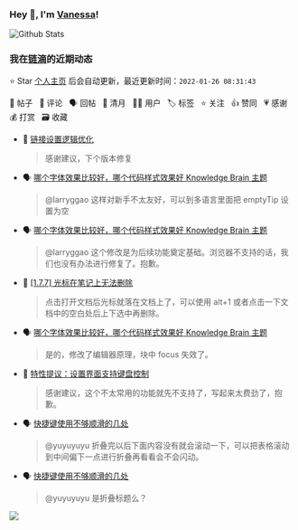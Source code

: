 ### Hey 👋, I'm [Vanessa](http://vanessa.b3log.org/)!

![Github Stats](https://github-readme-stats.vercel.app/api?username=Vanessa219&show_icons=true)

<!--events start -->

### 我在[链滴](https://ld246.com)的近期动态

⭐️ Star [个人主页](https://github.com/Vanessa219/Vanessa219) 后会自动更新，最近更新时间：`2022-01-26 08:31:43`

📝 帖子 &nbsp; 💬 评论 &nbsp; 🗣 回帖 &nbsp; 🌙 清月 &nbsp; 👨‍💻 用户 &nbsp; 🏷️ 标签 &nbsp; ⭐️ 关注 &nbsp; 👍 赞同 &nbsp; 💗 感谢 &nbsp; 💰 打赏 &nbsp; 🗃 收藏

* 💬 [链接设置逻辑优化](https://ld246.com/article/1643035329737/comment/1643120869537#comments)

  > 感谢建议，下个版本修复
* 🗣 [哪个字体效果比较好，哪个代码样式效果好 Knowledge Brain 主题](https://ld246.com/article/1642821951835/comment/1642989883179#comments)

  > @larryggao 这样对新手不太友好，可以到多语言里面把 emptyTip 设置为空
* 🗣 [哪个字体效果比较好，哪个代码样式效果好 Knowledge Brain 主题](https://ld246.com/article/1642821951835/comment/1642989883179#comments)

  > @larryggao 这个修改是为后续功能奠定基础。浏览器不支持的话，我们也没有办法进行修复了。抱歉。
* 💬 [[1.7.7] 光标在笔记上无法删除](https://ld246.com/article/1643078797010/comment/1643081207672#comments)

  > 点击打开文档后光标就落在文档上了，可以使用 alt+1 或者点击一下文档中的空白处后上下选中再删除。
* 🗣 [哪个字体效果比较好，哪个代码样式效果好 Knowledge Brain 主题](https://ld246.com/article/1642821951835/comment/1642989883179#comments)

  > 是的，修改了编辑器原理，块中 focus 失效了。
* 💬 [特性提议：设置界面支持键盘控制](https://ld246.com/article/1642588144619/comment/1642734740891#comments)

  > 感谢建议，这个不太常用的功能就先不支持了，写起来太费劲了，抱歉。
* 🗣 [快捷键使用不够顺滑的几处](https://ld246.com/article/1642301070916/comment/1642422847833#comments)

  > @yuyuyuyu 折叠完以后下面内容没有就会滚动一下，可以把表格滚动到中间偏下一点进行折叠再看看会不会闪动。
* 🗣 [快捷键使用不够顺滑的几处](https://ld246.com/article/1642301070916/comment/1642422847833#comments)

  > @yuyuyuyu 是折叠标题么？


<!--events end -->

<a title="Hits" target="_blank" href="https://github.com/Vanessa219/Vanessa219"><img src="https://hits.b3log.org/Vanessa219/Vanessa219.svg"></a>
